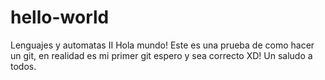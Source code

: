 # hello-world
Lenguajes y automatas II
Hola mundo!
Este es una prueba de como hacer un git, en realidad es mi primer git espero y sea correcto XD!
Un saludo a todos.
